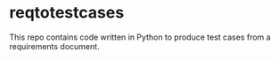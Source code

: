 # reqtotestcases
This repo contains code written in Python to produce test cases from a requirements document.
